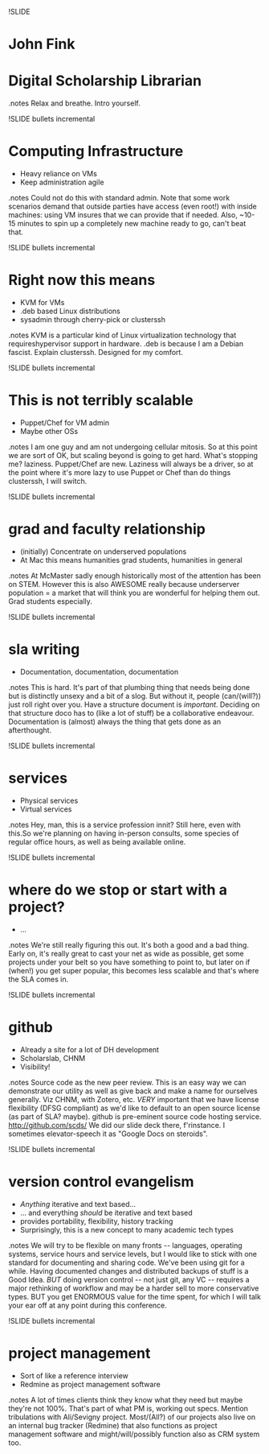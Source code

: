 !SLIDE
# John Fink #
# Digital Scholarship Librarian #

.notes Relax and breathe. Intro yourself. 

!SLIDE bullets incremental
# Computing Infrastructure #
* Heavy reliance on VMs
* Keep administration agile

.notes Could not do this with standard admin. Note that some work scenarios
demand that outside parties have access (even root!) with inside machines:
using VM insures that we can provide that if needed. Also, ~10-15 minutes to
spin up a completely new machine ready to go, can't beat that.

!SLIDE bullets incremental
# Right now this means #
* KVM for VMs
* .deb based Linux distributions
* sysadmin through cherry-pick or clusterssh

.notes KVM is a particular kind of Linux virtualization technology that requireshypervisor support in hardware. .deb is because I am a Debian fascist. Explain clusterssh. Designed for my comfort.

!SLIDE bullets incremental
# This is not terribly scalable #
* Puppet/Chef for VM admin
* Maybe other OSs

.notes I am one guy and am not undergoing cellular mitosis. So at this point we are sort of OK, but scaling beyond is going to get hard. What's stopping me? laziness. Puppet/Chef are new. Laziness will always be a driver, so at the point where it's more lazy to use Puppet or Chef than do things clusterssh, I will switch.

!SLIDE bullets incremental
# grad and faculty relationship #
* (initially) Concentrate on underserved populations
* At Mac this means humanities grad students, humanities in general

.notes At McMaster sadly enough historically most of the attention has been on STEM. However this is also AWESOME really because underserver population = a market that will think you are wonderful for helping them out. Grad students especially.

!SLIDE bullets incremental
# sla writing #
* Documentation, documentation, documentation

.notes This is hard. It's part of that plumbing thing that needs being done but is distinctly unsexy and a bit of a slog. But without it, people (can/(will?)) just roll right over you. Have a structure document is *important*. Deciding on that structure doco has to (like a lot of stuff) be a collaborative endeavour. Documentation is (almost) always the thing that gets done as an afterthought.

!SLIDE bullets incremental
# services #
* Physical services
* Virtual services

.notes Hey, man, this is a service profession innit? Still here, even with this.So we're planning on having in-person consults, some species of regular office hours, as well as being available online. 

!SLIDE bullets incremental
# where do we stop or start with a project? #
* ...

.notes We're still really figuring this out. It's both a good and a bad thing. Early on, it's really great to cast your net as wide as possible, get some projects under your belt so you have something to point to, but later on if (when!) you get super popular, this becomes less scalable and that's where the SLA comes in.

!SLIDE bullets incremental
# github #
* Already a site for a lot of DH development
* Scholarslab, CHNM
* Visibility!

.notes Source code as the new peer review. This is an easy way we can demonstrate our utility as well as give back and make a name for ourselves generally. Viz CHNM, with Zotero, etc. *VERY* important that we have license flexibility (DFSG compliant) as we'd like to default to an open source license (as part of SLA? maybe). github is pre-eminent source code hosting service. http://github.com/scds/ We did our slide deck there, f'rinstance. I sometimes elevator-speech it as "Google Docs on steroids".

!SLIDE bullets incremental
# version control evangelism #
* *Anything* iterative and text based...
* ... and everything *should* be iterative and text based
* provides portability, flexibility, history tracking
* Surprisingly, this is a new concept to many academic tech types

.notes We will try to be flexible on many fronts -- languages, operating systems, service hours and service levels, but I would like to stick with one standard for documenting and sharing code. We've been using git for a while. Having documented changes and distributed backups of stuff is a Good Idea. *BUT* doing version control -- not just git, any VC -- requires a major rethinking of workflow and may be a harder sell to more conservative types. BUT you get ENORMOUS value for the time spent, for which I will talk your ear off at any point during this conference.


!SLIDE bullets incremental
# project management #
* Sort of like a reference interview
* Redmine as project management software

.notes A lot of times clients think they know what they need but maybe they're not 100%. That's part of what PM is, working out specs. Mention tribulations with Ali/Sevigny project. Most/(All?) of our projects also live on an internal bug tracker (Redmine) that also functions as project management software and might/will/possibly function also as CRM system too.


